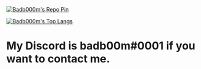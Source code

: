 [![Badb000m's Repo Pin](https://github-readme-stats.vercel.app/api/pin/?username=badb000m&repo=NukerBot&theme=aura_dark)](https://github.com/badb000m/NukerBot)

[![Badb000m's Top Langs](https://github-readme-stats.vercel.app/api/top-langs/?username=badb000m&layout=compact&text_color=fff&bg_color=000&title_color=fff&card_width=500)](https://github.com/anuraghazra/github-readme-stats)

# My Discord is badb00m#0001 if you want to contact me.
